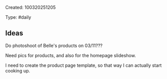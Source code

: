 Created: 100320251205

Type: #daily

## Ideas

Do photoshoot of Belle's products on 03/11???

Need pics for products, and also for the homepage slideshow.

I need to create the product page template, so that way I can actually start
cooking up.


